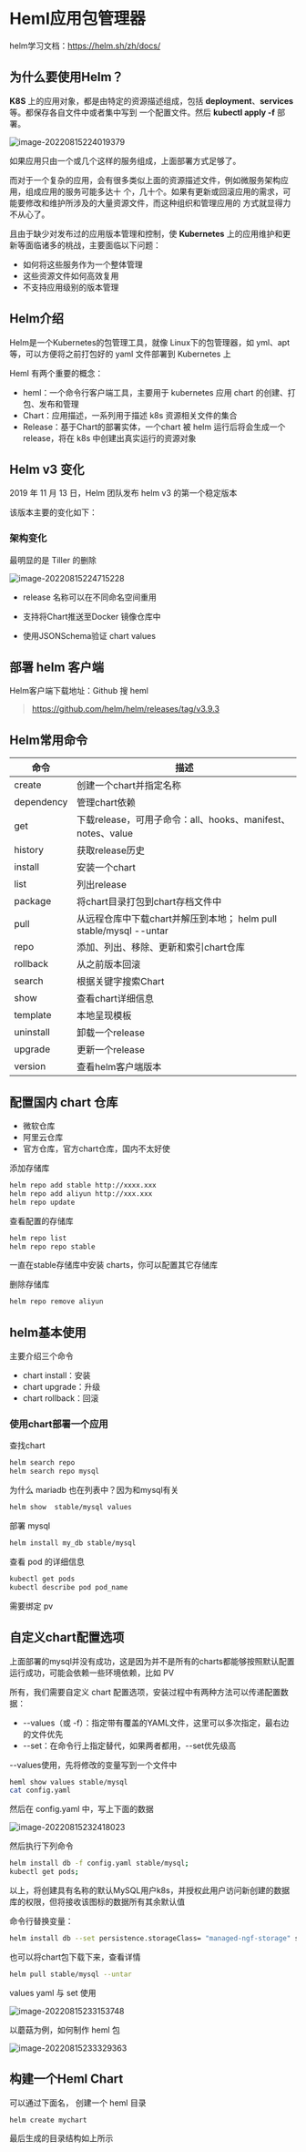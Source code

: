 # Heml应用包管理器

helm学习文档：https://helm.sh/zh/docs/

## 为什么要使用Helm？

**K8S** 上的应用对象，都是由特定的资源描述组成，包括 **deployment**、**services** 等。都保存各自文件中或者集中写到
一个配置文件。然后 **kubectl apply -f** 部署。

![image-20220815224019379](images/image-20220815224019379.png)

 如果应用只由一个或几个这样的服务组成，上面部署方式足够了。

而对于一个复杂的应用，会有很多类似上面的资源描述文件，例如微服务架构应用，组成应用的服务可能多达十
个，几十个。如果有更新或回滚应用的需求，可能要修改和维护所涉及的大量资源文件，而这种组织和管理应用的
方式就显得力不从心了。

且由于缺少对发布过的应用版本管理和控制，使 **Kubernetes** 上的应用维护和更新等面临诸多的桃战，主要面临以下问题：

- 如何将这些服务作为一个整体管理
- 这些资源文件如何高效复用
- 不支持应用级别的版本管理

## Helm介绍

Helm是一个Kubernetes的包管理工具，就像 Linux下的包管理器，如 yml、apt等，可以方便将之前打包好的 yaml 文件部署到 Kubernetes 上

Heml 有两个重要的概念：

- heml：一个命令行客户端工具，主要用于 kubernetes 应用 chart 的创建、打包、发布和管理
- Chart：应用描述，一系列用于描述 k8s 资源相关文件的集合
- Release：基于Chart的部署实体，一个chart 被 helm 运行后将会生成一个release，将在 k8s 中创建出真实运行的资源对象

## Helm v3 变化

2019 年 11 月 13 日，Helm 团队发布 helm v3 的第一个稳定版本

该版本主要的变化如下：

### 架构变化

最明显的是 Tiller 的删除

![image-20220815224715228](images/image-20220815224715228.png)



- release 名称可以在不同命名空间重用

- 支持将Chart推送至Docker 镜像仓库中
- 使用JSONSchema验证 chart values

## 部署 helm 客户端

Helm客户端下载地址：Github 搜 heml

> https://github.com/helm/helm/releases/tag/v3.9.3

## Helm常用命令

| 命令       | 描述                                                         |
| ---------- | ------------------------------------------------------------ |
| create     | 创建一个chart并指定名称                                      |
| dependency | 管理chart依赖                                                |
| get        | 下载release，可用子命令：all、hooks、manifest、notes、value  |
| history    | 获取release历史                                              |
| install    | 安装一个chart                                                |
| list       | 列出release                                                  |
| package    | 将chart目录打包到chart存档文件中                             |
| pull       | 从远程仓库中下载chart并解压到本地； helm pull stable/mysql --untar |
| repo       | 添加、列出、移除、更新和索引chart仓库                        |
| rollback   | 从之前版本回滚                                               |
| search     | 根据关键字搜索Chart                                          |
| show       | 查看chart详细信息                                            |
| template   | 本地呈现模板                                                 |
| uninstall  | 卸载一个release                                              |
| upgrade    | 更新一个release                                              |
| version    | 查看helm客户端版本                                           |

## 配置国内 **chart** 仓库

- 微软仓库
- 阿里云仓库
- 官方仓库，官方chart仓库，国内不太好使

添加存储库

```bash
helm repo add stable http://xxxx.xxx
helm repo add aliyun http://xxx.xxx
helm repo update
```

查看配置的存储库

```bash
helm repo list
helm repo repo stable
```

一直在stable存储库中安装 charts，你可以配置其它存储库

删除存储库

```bash
helm repo remove aliyun
```

## helm基本使用

主要介绍三个命令

- chart install：安装
- chart upgrade：升级
- chart rollback：回滚

### 使用chart部署一个应用

查找chart

```bash
helm search repo
helm search repo mysql
```

为什么 mariadb 也在列表中？因为和mysql有关

```bash
helm show  stable/mysql values
```

部署 mysql

```bash
helm install my_db stable/mysql
```

查看 pod 的详细信息

```bash
kubectl get pods 
kubectl describe pod pod_name
```

需要绑定 pv

## 自定义chart配置选项

上面部署的mysql并没有成功，这是因为并不是所有的charts都能够按照默认配置运行成功，可能会依赖一些环境依赖，比如 PV

所有，我们需要自定义 chart 配置选项，安装过程中有两种方法可以传递配置数据：

- --values（或 -f）：指定带有覆盖的YAML文件，这里可以多次指定，最右边的文件优先
- --set：在命令行上指定替代，如果两者都用，--set优先级高

--values使用，先将修改的变量写到一个文件中

```BASH
heml show values stable/mysql
cat config.yaml
```

然后在 config.yaml 中，写上下面的数据

![image-20220815232418023](images/image-20220815232418023.png)

然后执行下列命令

```bash
helm install db -f config.yaml stable/mysql;
kubectl get pods;
```

以上，将创建具有名称的默认MySQL用户k8s，并授权此用户访问新创建的数据库的权限，但将接收该图标的数据所有其余默认值

命令行替换变量：

```bash
helm install db --set persistence.storageClass= "managed-ngf-storage" stable/mysql
```

也可以将chart包下载下来，查看详情

```bash
helm pull stable/mysql --untar
```

values yaml 与 set 使用

![image-20220815233153748](images/image-20220815233153748.png)



以蘑菇为例，如何制作 heml 包

![image-20220815233329363](images/image-20220815233329363.png)

## 构建一个Heml Chart

可以通过下面名， 创建一个 heml 目录

```bash
helm create mychart
```

最后生成的目录结构如上所示